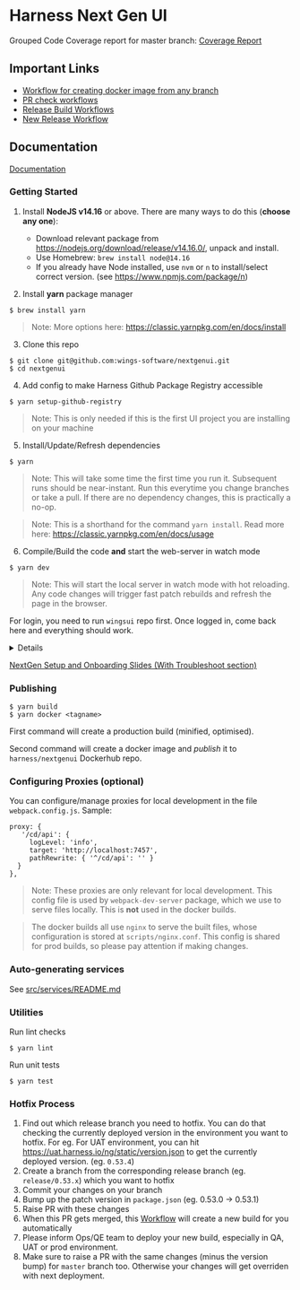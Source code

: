 # Harness Next Gen UI

Grouped Code Coverage report for master branch: [Coverage Report](https://github.com/wings-software/nextgenui/wiki/Coverage)

## Important Links

- [Workflow for creating docker image from any branch](https://uat.harness.io/ng/#/account/sjmVqavzTuS1segZNyZqbA/ci/orgs/default/projects/uiprchecks/pipelines/NG_Docker_Image/executions)
- [PR check workflows](https://uat.harness.io/ng/#/account/sjmVqavzTuS1segZNyZqbA/ci/orgs/default/projects/uiprchecks/pipelines/Ui_Ng_PR_Check/executions)
- [Release Build Workflows](https://uat.harness.io/ng/#/account/sjmVqavzTuS1segZNyZqbA/ci/orgs/default/projects/uiprchecks/pipelines/build_release_branch/executions)
- [New Release Workflow](https://uat.harness.io/ng/#/account/sjmVqavzTuS1segZNyZqbA/ci/orgs/default/projects/uiprchecks/pipelines/create_new_release/executions)

## Documentation

[Documentation](./docs/README.md)

### Getting Started

1. Install **NodeJS v14.16** or above. There are many ways to do this (**choose any one**):

   - Download relevant package from https://nodejs.org/download/release/v14.16.0/, unpack and install.
   - Use Homebrew: `brew install node@14.16`
   - If you already have Node installed, use `nvm` or `n` to install/select correct version. (see https://www.npmjs.com/package/n)

2. Install **yarn** package manager

```
$ brew install yarn
```

> Note: More options here: https://classic.yarnpkg.com/en/docs/install

3. Clone this repo

```
$ git clone git@github.com:wings-software/nextgenui.git
$ cd nextgenui
```

4. Add config to make Harness Github Package Registry accessible

```
$ yarn setup-github-registry
```

> Note: This is only needed if this is the first UI project you are installing on your machine

5. Install/Update/Refresh dependencies

```
$ yarn
```

> Note: This will take some time the first time you run it. Subsequent runs should be near-instant. Run this everytime you change branches or take a pull. If there are no dependency changes, this is practically a no-op.

> Note: This is a shorthand for the command `yarn install`. Read more here: https://classic.yarnpkg.com/en/docs/usage

6. Compile/Build the code **and** start the web-server in watch mode

```
$ yarn dev
```

> Note: This will start the local server in watch mode with hot reloading. Any code changes will trigger fast patch rebuilds and refresh the page in the browser.

For login, you need to run `wingsui` repo first. Once logged in, come back here and everything should work.

<details>
  <summary>Details</summary>
  Login and credential management is not implemented in `nextgenui` yet. When you login in `wingsui`, your auth tokens are set against `localhost:8181`, which can be read by this server since it is running on the same port.

You can also use `nginx` on your machine to run both `wingsui` and `nextgenui` simultaneously if needed.

</details>

[NextGen Setup and Onboarding Slides (With Troubleshoot section)](https://docs.google.com/presentation/d/1xGl8JJPzEVDz1yew6cz7ADOZ7J-geI0dXk159EgAauA/edit?usp=sharing)

### Publishing

```
$ yarn build
$ yarn docker <tagname>
```

First command will create a production build (minified, optimised).

Second command will create a docker image and _publish_ it to `harness/nextgenui` Dockerhub repo.

### Configuring Proxies (optional)

You can configure/manage proxies for local development in the file `webpack.config.js`. Sample:

```
proxy: {
   '/cd/api': {
     logLevel: 'info',
     target: 'http://localhost:7457',
     pathRewrite: { '^/cd/api': '' }
  }
},
```

> Note: These proxies are only relevant for local development. This config file is used by `webpack-dev-server` package, which we use to serve files locally. This is **not** used in the docker builds.

> The docker builds all use `nginx` to serve the built files, whose configuration is stored at `scripts/nginx.conf`. This config is shared for prod builds, so please pay attention if making changes.

### Auto-generating services

See [src/services/README.md](https://github.com/wings-software/nextgenui/blob/master/src/services/README.md)

### Utilities

Run lint checks

```
$ yarn lint
```

Run unit tests

```
$ yarn test
```

### Hotfix Process

1. Find out which release branch you need to hotfix. You can do that checking the currently deployed version in the environment you want to hotfix. For eg. For UAT environment, you can hit https://uat.harness.io/ng/static/version.json to get the currently deployed version. (eg. `0.53.4`)
2. Create a branch from the corresponding release branch (eg. `release/0.53.x`) which you want to hotfix
3. Commit your changes on your branch
4. Bump up the patch version in `package.json` (eg. 0.53.0 -> 0.53.1)
5. Raise PR with these changes
6. When this PR gets merged, this [Workflow](https://uat.harness.io/ng/#/account/sjmVqavzTuS1segZNyZqbA/ci/orgs/default/projects/uiprchecks/pipelines/build_release_branch/executions) will create a new build for you automatically
7. Please inform Ops/QE team to deploy your new build, especially in QA, UAT or prod environment.
8. Make sure to raise a PR with the same changes (minus the version bump) for `master` branch too. Otherwise your changes will get overriden with next deployment.
